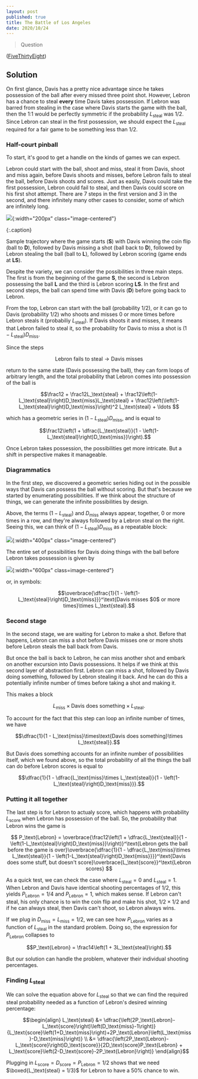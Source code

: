 ```yaml
---
layout: post
published: true
title: The Battle of Los Angeles
date: 2020/10/24
---
```


>Question

<!--more-->

([FiveThirtyEight](URL))

## Solution

On first glance, Davis has a pretty nice advantage since he takes possession of the ball after every missed three point shot. However, Lebron has a chance to steal **every** time Davis takes possession. If Lebron was barred from stealing in the case where Davis starts the game with the ball, then the 1:1 would be perfectly symmetric if the probability $L_\text{steal}$ was $1/2.$ Since Lebron can steal in the first possession, we should expect the $L_\text{steal}$ required for a fair game to be something less than $1/2.$

### Half-court pinball

To start, it's good to get a handle on the kinds of games we can expect.

Lebron could start with the ball, shoot and miss, steal it from Davis, shoot and miss again, before Davis shoots and misses, before Lebron fails to steal the ball, before Davis shoots and scores. Just as easily, Davis could take the first possession, Lebron could fail to steal, and then Davis could score on his first shot attempt. There are $7$ steps in the first version and $3$ in the second, and there infinitely many other cases to consider, some of which are infinitely long.

![](/img/2020-10-24-lebron-davis-basketbal-trajectory.jpg){:width="200px" class="image-centered"}

{:.caption}

Sample trajectory where the game starts ($\mathbf{S}$) with Davis winning the coin flip (ball to $\mathbf{D}$), followed by Davis missing a shot (ball back to $\mathbf{D}$), followed by Lebron stealing the ball (ball to $\mathbf{L}$), followed by Lebron scoring (game ends at $\mathbf{LS}$).

Despite the variety, we can consider the possibilities in three main steps. The first is from the beginning of the game $\mathbf{S},$ the second is Lebron possessing the ball $\mathbf{L}$ and the third is Lebron scoring $\mathbf{LS}.$ In the first and second steps, the ball can spend time with Davis ($\mathbf{D}$) before going back to Lebron.

From the top, Lebron can start with the ball (probability $1/2$), or it can go to Davis (probability $1/2$) who shoots and misses $0$ or more times before Lebron steals it (probabiliy $L_\text{steal}$). If Davis shoots it and misses, it means that Lebron failed to steal it, so the probability for Davis to miss a shot is $\left(1-L_\text{steal}\right)D_\text{miss}.$

Since the steps

$$\text{Lebron fails to steal} \rightarrow \text{Davis misses}$$ 

return to the same state (Davis possessing the ball), they can form loops of arbitrary length, and the total probability that Lebron comes into possession of the ball is

$$\frac12 + \frac12L_\text{steal} + \frac12\left(1-L_\text{steal}\right)D_\text{miss}L_\text{steal} + \frac12\left(\left(1-L_\text{steal}\right)D_\text{miss}\right)^2 L_\text{steal} + \ldots $$

which has a geometric series in $\left(1-L_\text{steal}\right)D_\text{miss},$ and is equal to

$$\frac12\left(1 + \dfrac{L_\text{steal}}{1 - \left(1-L_\text{steal}\right)D_\text{miss}}\right).$$

Once Lebron takes possession, the possibilities get more intricate. But a shift in perspective makes it manageable.

### Diagrammatics

In the first step, we discovered a geometric series hiding out in the possible ways that Davis can possess the ball without scoring. But that's because we started by enumerating possibilities. If we think about the structure of things, we can generate the infinite possibilities by design. 

Above, the terms $\left(1-L_\text{steal}\right)$ and $D_\text{miss}$ always appear, together, $0$ or more times in a row, and they're always followed by a Lebron steal on the right. Seeing this, we can think of $\left(1-L_\text{steal}\right)D_\text{miss}$ as a repeatable block:

![](/img/2020-10-24-lebron-davis-basketball-unit.jpg){:width="400px" class="image-centered"}

The entire set of possibilities for Davis doing things with the ball before Lebron takes possession is given by

![](/img/2020-10-24-lebron-davis-basketball-start.jpg){:width="600px" class=image-centered"}

or, in symbols:

$$\overbrace{\dfrac{1}{1 - \left(1-L_\text{steal}\right)D_\text{miss}}}^\text{Davis misses $0$ or more times}\times L_\text{steal}.$$

### Second stage

In the second stage, we are waiting for Lebron to make a shot. Before that happens, Lebron can miss a shot before Davis misses one or more shots before Lebron steals the ball back from Davis. 

But once the ball is back to Lebron, he can miss another shot and embark on another excursion into Davis possessions. It helps if we think at this second layer of abstraction first. Lebron can miss a shot, followed by Davis doing something, followed by Lebron stealing it back. And he can do this a potentially infinite number of times before taking a shot and making it. 

This makes a block 

$$L_\text{miss}\times\text{Davis does something}\times L_\text{steal}.$$

To account for the fact that this step can loop an infinite number of times, we have

$$\dfrac{1}{1 - L_\text{miss}\times\text{Davis does something}\times L_\text{steal}}.$$

But $\text{Davis does something}$ accounts for an infinite number of possibilities itself, which we found above, so the total probability of all the things the ball can do before Lebron scores is equal to

$$\dfrac{1}{1 - \dfrac{L_\text{miss}\times L_\text{steal}}{1 - \left(1-L_\text{steal}\right)D_\text{miss}}}.$$

### Putting it all together

The last step is for Lebron to actualy score, which happens with probability $L_\text{score}$ when Lebron has possession of the ball. So, the probability that Lebron wins the game is

$$
P_\text{Lebron} = \overbrace{\frac12\left(1 + \dfrac{L_\text{steal}}{1 - \left(1-L_\text{steal}\right)D_\text{miss}}\right)}^\text{Lebron gets the ball before the game is over}\overbrace{\dfrac{1}{1 - \dfrac{L_\text{miss}\times L_\text{steal}}{1 - \left(1-L_\text{steal}\right)D_\text{miss}}}}^\text{Davis does some stuff, but doesn't score}\overbrace{L_\text{score}}^\text{Lebron scores}
$$

As a quick test, we can check the case where $L_\text{steal} = 0$ and $L_\text{steal}=1.$ When Lebron and Davis have identical shooting percentages of $1/2$, this yields $P_\text{Lebron}=1/4$ and $P_\text{Lebron}=1,$ which makes sense. If Lebron can't steal, his only chance is to win the coin flip and make his shot, $1/2\times 1/2$ and if he can always steal, then Davis can't shoot, so Lebron always wins.

If we plug in $D_\text{miss} = L_\text{miss} = 1/2,$ we can see how $P_\text{Lebron}$ varies as a function of $L_\text{steal}$ in the standard problem. Doing so, the expression for $P_\text{Lebron}$ collapses to

$$P_\text{Lebron} = \frac14\left(1 + 3L_\text{steal}\right).$$

But our solution can handle the problem, whatever their individual shooting percentages.

### Finding $L_\text{steal}$

We can solve the equation above for $L_\text{steal}$ so that we can find the required steal probability needed as a function of Lebron's desired winning percentage:

$$\begin{align}
L_\text{steal} &= \dfrac{\left(2P_\text{Lebron}-L_\text{score}\right)\left(D_\text{miss}-1\right)}{L_\text{score}\left(1+D_\text{miss}\right)+2P_\text{Lebron}\left(L_\text{miss}-D_\text{miss}\right)} \\
&= \dfrac{\left(2P_\text{Lebron}-L_\text{score}\right)D_\text{score}}{2D_\text{score}P_\text{Lebron} + L_\text{score}\left(2-D_\text{score}-2P_\text{Lebron}\right)}
\end{align}$$

Plugging in $L_\text{score} = D_\text{score} = P_\text{Lebron} = 1/2$ shows that we need $\boxed{L_\text{steal} = 1/3}$ for Lebron to have a $50\%$ chance to win.

<br>
